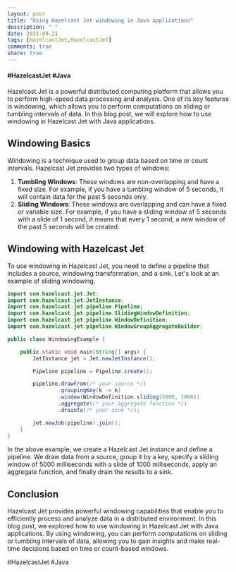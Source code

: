 ```yaml
---
layout: post
title: "Using Hazelcast Jet windowing in Java applications"
description: " "
date: 2023-09-21
tags: [HazelcastJet,HazelcastJet]
comments: true
share: true
---
```

#### #HazelcastJet #Java 

Hazelcast Jet is a powerful distributed computing platform that allows you to perform high-speed data processing and analysis. One of its key features is windowing, which allows you to perform computations on sliding or tumbling intervals of data. In this blog post, we will explore how to use windowing in Hazelcast Jet with Java applications.

## Windowing Basics
Windowing is a technique used to group data based on time or count intervals. Hazelcast Jet provides two types of windows:
1. **Tumbling Windows**: These windows are non-overlapping and have a fixed size. For example, if you have a tumbling window of 5 seconds, it will contain data for the past 5 seconds only.
2. **Sliding Windows**: These windows are overlapping and can have a fixed or variable size. For example, if you have a sliding window of 5 seconds with a slide of 1 second, it means that every 1 second, a new window of the past 5 seconds will be created.

## Windowing with Hazelcast Jet
To use windowing in Hazelcast Jet, you need to define a pipeline that includes a source, windowing transformation, and a sink. Let's look at an example of sliding windowing.

```java
import com.hazelcast.jet.Jet;
import com.hazelcast.jet.JetInstance;
import com.hazelcast.jet.pipeline.Pipeline;
import com.hazelcast.jet.pipeline.SlidingWindowDefinition;
import com.hazelcast.jet.pipeline.WindowDefinition;
import com.hazelcast.jet.pipeline.WindowGroupAggregateBuilder;

public class WindowingExample {

    public static void main(String[] args) {
        JetInstance jet = Jet.newJetInstance();

        Pipeline pipeline = Pipeline.create();

        pipeline.drawFrom(/* your source */)
                .groupingKey(k -> k)
                .window(WindowDefinition.sliding(5000, 1000))
                .aggregate(/* your aggregate function */)
                .drainTo(/* your sink */);

        jet.newJob(pipeline).join();
    }
}
```

In the above example, we create a Hazelcast Jet instance and define a pipeline. We draw data from a source, group it by a key, specify a sliding window of 5000 milliseconds with a slide of 1000 milliseconds, apply an aggregate function, and finally drain the results to a sink.

## Conclusion
Hazelcast Jet provides powerful windowing capabilities that enable you to efficiently process and analyze data in a distributed environment. In this blog post, we explored how to use windowing in Hazelcast Jet with Java applications. By using windowing, you can perform computations on sliding or tumbling intervals of data, allowing you to gain insights and make real-time decisions based on time or count-based windows.

#HazelcastJet #Java